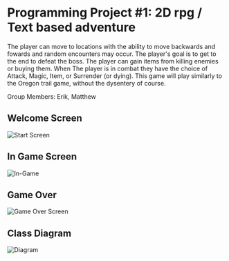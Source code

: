 # Programming Project #1: 2D rpg / Text based adventure
The player can move to locations with the ability to move backwards and fowards and random encounters may occur.
The player's goal is to get to the end to defeat the boss.
The player can gain items from killing enemies or buying them.
When The player is in combat they have the choice of Attack, Magic, Item, or Surrender (or dying).
This game will play similarly to the Oregon trail game, without the dysentery of course.

Group Members: Erik, Matthew

## Welcome Screen
![Start Screen](https://github.com/MarsMatthew/ProgrammingProjects/blob/main/images/StartScreen.png?raw=true)
## In Game Screen
![In-Game](https://github.com/MarsMatthew/ProgrammingProjects/blob/main/images/InGame.png?raw=true)
## Game Over
![Game Over Screen](https://github.com/MarsMatthew/ProgrammingProjects/blob/main/images/GiveUp.png?raw=true)
## Class Diagram
![Diagram](https://github.com/MarsMatthew/ProgrammingProjects/blob/main/images/RPGgame.drawio.png?raw=true)

